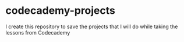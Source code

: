 # codecademy-projects
I create this repository to save the projects that I will do while taking the lessons from Codecademy
